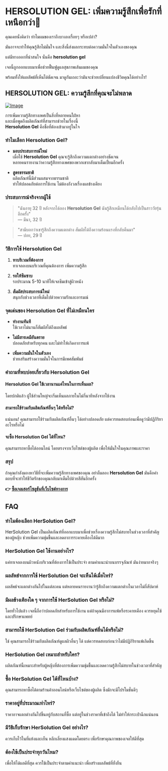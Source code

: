 # HERSOLUTION GEL: เพิ่มความรู้สึกเพื่อรักที่เหนือกว่า💖

คุณเคยนั่งคิดว่า ทำไมผมของเราถึงบางลงเรื่อยๆ หรือเปล่า? 

มันอาจจะทำให้คุณรู้สึกไม่มั่นใจ และสิ่งนี้ส่งผลกระทบต่อความมั่นใจในตัวเองของคุณ

แต่มีทางออกที่น่าสนใจ นั่นคือ **hersolution gel** 

เจลนี้ถูกออกแบบมาเพื่อช่วยฟื้นฟูดูแลสุขภาพเส้นผมของคุณ 

พร้อมทั้งให้ผลลัพธ์ที่เห็นได้ชัดเจน มาดูกันเถอะว่ามันจะช่วยเปลี่ยนแปลงชีวิตคุณได้อย่างไร!

## HERSOLUTION GEL: ความรู้สึกที่คุณจะไม่พลาด

[![Image](https://www2.sellhealth.com/241/p8g9n001.jpg)](https://gchaffi.com/HbHahUsf)

การเพิ่มความรู้สึกทางเพศเป็นสิ่งที่หลายคนใฝ่หา  
และเมื่อพูดถึงผลิตภัณฑ์ที่สามารถช่วยในเรื่องนี้  
**Hersolution Gel** คือชื่อที่ต้องเข้ามาอยู่ในใจ  

### ทำไมเลือก Hersolution Gel?

- **มอบประสบการณ์ใหม่**  
  เมื่อใช้ **Hersolution Gel** คุณจะรู้สึกถึงความแตกต่างอย่างชัดเจน  
  หลายคนรายงานว่าความรู้สึกทางเพศของพวกเขากลับมาเต็มเปี่ยมอีกครั้ง  

- **สูตรธรรมชาติ**  
  ผลิตภัณฑ์นี้มีส่วนผสมจากธรรมชาติ  
  ทำให้ปลอดภัยต่อการใช้งาน ไม่ต้องกังวลเรื่องผลข้างเคียง  

### ประสบการณ์จริงจากผู้ใช้

> "ฉันอายุ 32 ปี หลังจากได้ลอง **Hersolution Gel** ฉันรู้สึกเหมือนได้กลับไปเป็นสาววัยรุ่นอีกครั้ง"  
> — มีนา, 32 ปี  

> "สามีบอกว่าเขารู้สึกถึงความแตกต่าง สัมผัสได้ถึงความร้อนแรงที่กลับคืนมา"  
> — ปอย, 29 ปี  

### วิธีการใช้ Hersolution Gel

1. **ทาบริเวณที่ต้องการ**  
   ทาเจลลงบนบริเวณที่คุณต้องการ เพิ่มความรู้สึก   
   
2. **รอให้ซึมซาบ**  
   รอประมาณ 5-10 นาทีให้เจลซึมเข้าสู่ผิวหนัง  

3. **สัมผัสประสบการณ์ใหม่**  
   สนุกกับช่วงเวลาที่เต็มไปด้วยความรักและอารมณ์   

### จุดเด่นของ Hersolution Gel ที่ไม่เหมือนใคร

- **ทำงานทันที**  
  ใช้เวลาไม่นานก็สัมผัสได้ถึงผลลัพธ์ 

- **ไม่มีสารเคมีอันตราย**   
  ปลอดภัยสำหรับทุกคน และไม่ทำให้เกิดอาการแพ้  

- **เพิ่มความมั่นใจในตัวเอง**    
  ช่วยเสริมสร้างความมั่นใจในการมีเพศสัมพันธ์  

### คำถามที่พบบ่อยเกี่ยวกับ Hersolution Gel

#### Hersolution Gel ใช้เวลานานแค่ไหนในการเห็นผล?

โดยปกติแล้ว ผู้ใช้ส่วนใหญ่จะเริ่มเห็นผลภายในไม่กี่นาทีหลังจากใช้งาน  

#### สามารถใช้ร่วมกับผลิตภัณฑ์อื่นๆ ได้หรือไม่?

แน่นอน! คุณสามารถใช้ร่วมกับผลิตภัณฑ์อื่นๆ ได้อย่างปลอดภัย แต่ควรทดสอบก่อนเพื่อดูว่ามีปฏิกิริยาอะไรหรือไม่   

#### จะซื้อ Hersolution Gel ได้ที่ไหน?

คุณสามารถหาซื้อได้ออนไลน์ โดยตรงจากเว็บไซต์ของผู้ผลิต เพื่อให้มั่นใจในคุณภาพและราคา   

### สรุป

ถ้าคุณกำลังมองหาวิธีที่จะเพิ่มความรู้สึกทางเพศของคุณ อย่าลืมลอง **Hersolution Gel** มันคือคำตอบที่จะทำให้ชีวิตรักของคุณกลับมาเต็มไปด้วยสีสันอีกครั้ง



**👉 [ซื้อเจลเฮอร์โซลูชันที่เว็บไซต์ทางการ](https://gchaffi.com/HbHahUsf)**

## FAQ

### ทำไมต้องเลือก HerSolution Gel?
HerSolution Gel เป็นผลิตภัณฑ์ที่ออกแบบมาเพื่อช่วยเรื่องความรู้สึกไม่สบายในช่วงเวลาที่สำคัญของผู้หญิง ช่วยเพิ่มความชุ่มชื้นและลดอาการระคายเคืองได้ดีมาก

### HerSolution Gel ใช้งานอย่างไร?
แค่ทาเจลลงบนผิวหนังบริเวณที่ต้องการใช้เป็นประจำ ตามคำแนะนำบนบรรจุภัณฑ์ มันง่ายมากจริงๆ

### ผลลัพธ์จากการใช้ HerSolution Gel จะเห็นได้เมื่อไหร่?
ผลลัพธ์จะแตกต่างกันไปในแต่ละคน แต่หลายคนรายงานว่ารู้สึกถึงความแตกต่างในเวลาไม่กี่สัปดาห์

### มีผลข้างเคียงใด ๆ จากการใช้ HerSolution Gel หรือไม่?
โดยทั่วไปแล้ว เจลนี้ถือว่าปลอดภัยสำหรับการใช้งาน แต่ถ้าคุณมีอาการแพ้หรือระคายเคือง ควรหยุดใช้และปรึกษาแพทย์

### สามารถใช้ HerSolution Gel ร่วมกับผลิตภัณฑ์อื่นได้หรือไม่?
ใช่ คุณสามารถใช้ร่วมกับผลิตภัณฑ์ดูแลผิวอื่นๆ ได้ แต่ควรทดสอบก่อนว่าไม่มีปฏิกิริยาแพ้เกิดขึ้น

### HerSolution Gel เหมาะสำหรับใคร?
ผลิตภัณฑ์นี้เหมาะสำหรับผู้หญิงที่ต้องการเพิ่มความชุ่มชื้นและลดความรู้สึกไม่สบายในช่วงเวลาที่สำคัญ

### ซื้อ HerSolution Gel ได้ที่ไหนบ้าง?
คุณสามารถหาซื้อได้ตามร้านค้าออนไลน์หรือเว็บไซต์ของผู้ผลิต ซึ่งมักจะมีโปรโมชั่นดีๆ 

### ราคาอยู่ที่ประมาณเท่าไหร่?
ราคาอาจแตกต่างกันไปขึ้นอยู่กับสถานที่ซื้อ แต่อยู่ในช่วงราคาที่เข้าถึงได้ ไม่ทำให้กระเป๋าฉีกแน่นอน

### มีวิธีเก็บรักษา HerSolution Gel อย่างไร?
ควรเก็บไว้ในที่แห้งและเย็น หลีกเลี่ยงแสงแดดโดยตรง เพื่อรักษาคุณภาพของเจลให้ดีที่สุด

### ต้องใช้เป็นประจำทุกวันไหม?
เพื่อให้ได้ผลดีที่สุด ควรใช้เป็นประจำตามคำแนะนำ เพื่อสร้างผลลัพธ์ที่ยั่งยืน